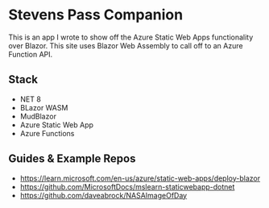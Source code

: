# Stevens Pass Companion
This is an app I wrote to show off the Azure Static Web Apps functionality over Blazor. This site uses Blazor Web Assembly to call off to an Azure Function API.

## Stack
- NET 8
- BLazor WASM
- MudBlazor
- Azure Static Web App
- Azure Functions

## Guides & Example Repos
- https://learn.microsoft.com/en-us/azure/static-web-apps/deploy-blazor
- https://github.com/MicrosoftDocs/mslearn-staticwebapp-dotnet
- https://github.com/daveabrock/NASAImageOfDay
